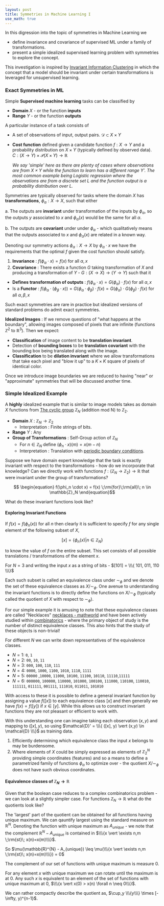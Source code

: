 ```yaml
---
layout: post
title: Symmetries in Machine Learning I
use_math: true
---
```


In this digression into the topic of symmetries in Machine Learning we

* define invariance and covariance of supervised ML under a family of transformations.
* present a simple idealized supervised learning problem with symmetries to explore the concept.

This investigation is inspired by [Invariant Information Clustering](https://arxiv.org/abs/1807.06653) in which the concept that a model should be invariant under certain transformations is leveraged for unsupervised learning.

### Exact Symmetries in ML

Simple **Supervised machine learning** tasks can be classified by

* **Domain** $X$ - or the function **inputs**
* **Range** $Y$ - or the function **outputs**

A particular instance of a task consists of

* A set of observations of input, output pairs. $\mathcal{D} \subset X \times Y$
* **Cost function** defined given a candidate function $f: X \rightarrow Y$ and a probability distribution on $X \times Y$ (typically defined by observed data). $C : (X \rightarrow Y) \times \mathcal{P}(X \times Y) \rightarrow \mathbb{R}$

  _We say 'simple' here as there are plenty of cases where observations are from $X \times Y$ while the function to learn has a different range $Y'$. The most common example being Logistic regression where the observations are from a discrete set $L$ and the function output is a probability distribution over $L$._

Symmetries are typically observed for tasks where the domain $X$ has
**transformations**, $\phi_{\alpha} : X \rightarrow X$, such that either

a. The outputs are **invariant** under transformation of the inputs by $\phi_{\alpha}$, so the outputs $y$ associated to $x$ and $\phi_{\alpha}(x)$ would be the same for all $\alpha$.

b. The outputs are **covariant** under under $\phi_{\alpha}$ - which qualitatively means that the outputs associated to $x$ and $\phi_{\alpha}(x)$ are related in a known way.

Denoting our symmetry actions $\phi_{\alpha} : X \rightarrow X$ by $\phi_{\alpha} \cdot x$ we have the requirements that the optimal $f$ given the cost
function should satisfy.

1. **Invariance** :
  $f(\phi_{\alpha} \cdot x) = f(x)$ for all $\alpha, x$
2. **Covariance** : There exists a function $G$ taking transformation of $X$ and producing a transformation of $Y$ - $G : (X \rightarrow X) \rightarrow (Y \rightarrow Y)$ such that it
  - **Defines transformation of outputs** : $f(\phi_{\alpha} \cdot x) = G(\phi_{\alpha}) \cdot f(x)$ for all $\alpha, x$
  - Is a **Functor** : $f(\phi_{\alpha} \cdot (\phi_{\beta} \cdot x)) = G(\phi_{\alpha} \cdot \phi_{\beta}) \cdot f(x) = G(\phi_{\alpha}) \cdot G(\phi_{\beta}) \cdot f(x)$ for all $\alpha, \beta, x$

Such exact symmetries are rare in practice but idealized versions of standard problems do admit exact symmetries.

**Idealized Images** : If we remove questions of "what happens at the boundary", allowing images composed of pixels that are infinite (functions $\mathbb{Z}^2$ to $\mathbb{R}^3$). Then we expect:
  - **Classification** of image content to be **translation invariant**.
  - Detection of **bounding boxes** to be **translation covariant** with the bounding box being translated along with the image.
  - **Classification** to be **dilation invariant** where we allow transformations that take each pixel and "blow it up" to a $K \times K$ square of pixels of
  identical color.

Once we introduce image boundaries we are reduced to having "near" or
"approximate" symmetries that will be discussed another time.

### Simple Idealized Example

A **highly** idealized example that is similar to image models takes as domain $X$
functions from [The cyclic group](https://en.wikipedia.org/wiki/Cyclic_group) $\mathbb{Z}_N$ (addition mod N) to $\mathbb{Z}_2$.

- **Domain** $X$ : $\mathbb{Z}_N \rightarrow \mathbb{Z}_2$
  - Interpretation : Finite strings of bits.
- **Range** $Y$ : Any
- **Group of Transformations** : Self-Group action of $\mathbb{Z}_N$
    - For $n \in \mathbb{Z}_N$ define $(\phi_n \cdot x)(m) = x(m - n)$
    - Interpretation : Translation with [periodic boundary conditions](https://en.wikipedia.org/wiki/Periodic_boundary_conditions).

Suppose we have domain expert knowledge that the task is
exactly invariant with respect to the transformations - how
do we incorporate that knowledge? Can we directly work with
functions $f: (\mathbb{Z}_N \rightarrow \mathbb{Z}_2) \rightarrow \mathbb{R}$ that were invariant under the group of transformations?

$$
\begin{equation}
f(\phi_n \cdot x) = f(x) \;\rm{for}\;\rm{all}\; n \in \mathbb{Z}_N
\end{equation}$$

What do these invariant functions look like?

#### Exploring Invariant Functions

If $f(x) = f(\phi_n(x))$ for all $n$ then clearly it is sufficient
to specify $f$ for any single element of the following subset of $X$,

$$
\begin{equation}
[x] = \{\phi_n(x) | n \in \mathbb{Z}_N\}
\end{equation}
 $$

to know the value of $f$ on the entire subset. This set consists of
all possible translations / transformations of the element $x$.

For $N=3$ and writing the input $x$ as a string of bits - $[101] = \\\{ 101, 011, 110 \\\}$

Each such subset is called an equivalence class under $\sim_\phi$ and we denote the set of these equivalence classes as $X/\sim_{\phi}$.
One avenue to understanding the invariant functions is to
directly define the functions on $X / \sim_{\phi}$  (typically called the
quotient of $X$ with respect to $\sim_{\phi}$).

For our simple example it is amusing to note that these equivalence classes are
called "Necklaces" [necklaces - mathworld](http://mathworld.wolfram.com/Necklace.html) and have been actively studied within [combinatorics](https://oeis.org/A000031) - where the primary object of study is the number of distinct equivalence classes. This also hints that the study of these objects is non-trivial!

For different $N$ we can write down representatives of the equivalence
classes.

* $N=1$: `0`, `1`
* $N=2$: `00`, `10`, `11`
* $N=3$: `000`, `100`, `110`, `111`
* $N=4$: `0000`, `1000`, `1100`, `1010`, `1110`, `1111`
* $N=5$: `00000` ,`10000`,  `11000`,  `10100`, `11100`, `10110`, `11110`,`11111`
* $N=6$:  `000000`, `100000`, `110000`, `101000`, `100100`, `111000`, `110100`, `110010`, `111111`, `011111`, `001111`, `111010`, `011011`, `101010`

With access to these it is possible to define a general invariant function
by assigning a value $f([x])$ to each equivalence class $[x]$ and then
generally we have $f(x) = f([y])$ if $x \in [y]$. While this allows us
to construct invariant functions they are not pleasant or efficient to work with.

With this understanding one can imagine taking each observation $(x, y)$
and mapping to $([x], y)$, so using $\mathcal{D}' = \\\{ ([x], y) \vert (x,y) \in \mathcal{D} \\\}$ as training data.

1. Efficiently determining which equivalence class the input $x$ belongs to may be burdensome.
2. Where elements of $X$ could be simply expressed as elements of $\mathbb{Z}^N_2$ providing simple coordinates (features) and so a means to define a parametrized family of functions $\phi_{\alpha}$ to optimize over - the quotient $X / \sim_{\phi}$ does not have such obvious coordinates.

#### Equivalence classes of $\mathbb{Z}_N \rightarrow \mathbb{R}$

Given that the boolean case reduces to a complex combinatorics
problem - we can look at a slightly simpler case.
For functions $\mathbb{Z}_N \rightarrow \mathbb{R}$
what do the quotients look like?

The 'largest' part of the quotient can be obtained for all functions having unique maximum. We can qauntify largest using the standard
measure on $\mathbb{R}^N$. Denoting the function with unique maximum
as $A_{unique}$ - we note that the complement $\mathbb{R}^{N} - A_{unique}$ is contained in $\\\{x \vert \exists n,m \;\rm{st}\; x(n)=x(m)\\\}$.

So $\mu(\mathbb{R}^{N} - A_{unique}) \leq \mu(\\\{x \vert \exists n,m \;\rm{st}\; x(n)=x(m)\\\}) = 0$

The complement of our set of functions with unique maximum is measure 0.

For any element $x$ with unique maximum we can rotate until the maximum is at 0. Any such $x$ is equivalent to an element of the set of functions with unique maximum at 0, $\\\{x  \vert x(0) > x(n) \forall n \neq 0\\\}$.

We can rather compactly describe the quotient as,  $\cup_y \\\{y\\\} \times [-\infty, y)^{n-1}$.
